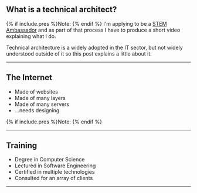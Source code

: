 
## What is a technical architect?

{% if include.pres %}Note: {% endif %}
I'm applying to be a [STEM Ambassador](https://www.stem.org.uk/stem-ambassadors) and as part of that process I have to produce a short video explaining what I do.

Technical architecture is a widely adopted in the IT sector, but not widely understood outside of it so this post explains a little about it.

---

## The Internet
* Made of websites
* Made of many layers
* Made of many servers
* ...needs designing

{% if include.pres %}Note: {% endif %}

---

## Training
+ Degree in Computer Science
+ Lectured in Software Engineering
+ Certified in multiple technologies
+ Consulted for an array of clients

---

